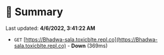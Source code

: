 # 📖 Summary
Last updated: **4/6/2022, 3:41:22 AM**

- `GET` [https://Bhadwa-sala.toxicblte.repl.co](https://Bhadwa-sala.toxicblte.repl.co) - **Down** (369ms)

